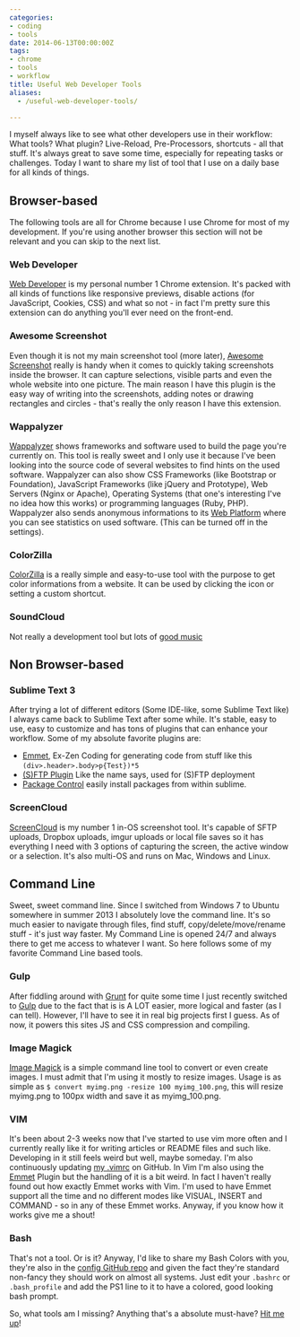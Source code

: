```yaml
---
categories:
- coding
- tools
date: 2014-06-13T00:00:00Z
tags:
- chrome
- tools
- workflow
title: Useful Web Developer Tools
aliases:
  - /useful-web-developer-tools/

---
```


I myself always like to see what other developers use in their workflow: What tools? What plugin? Live-Reload,
Pre-Processors, shortcuts - all that stuff. It's always great to save some time, especially for repeating tasks or
challenges. Today I want to share my list of tool that I use on a daily base for all kinds of things. 

## Browser-based
The following tools are all for Chrome because I use Chrome for most of my development. If you're using another browser
this section will not be relevant and you can skip to the next list.

### Web Developer
[Web Developer](https://chrome.google.com/webstore/detail/web-developer/bfbameneiokkgbdmiekhjnmfkcnldhhm) is my personal
number 1 Chrome extension. It's packed with all kinds of functions like responsive previews, disable
actions (for JavaScript, Cookies, CSS) and what so not - in fact I'm pretty sure this extension can do anything you'll
ever need on the front-end.

### Awesome Screenshot
Even though it is not my main screenshot tool (more later), [Awesome
Screenshot](https://chrome.google.com/webstore/detail/awesome-screenshot-captur/alelhddbbhepgpmgidjdcjakblofbmce) really
is handy when it comes to quickly taking screenshots inside the browser. It can capture selections, visible parts and
even the whole website into one picture. The main reason I have this plugin is the easy way of writing into the
screenshots, adding notes or drawing rectangles and circles - that's really the only reason I have this extension.

### Wappalyzer
[Wappalyzer](https://chrome.google.com/webstore/detail/wappalyzer/gppongmhjkpfnbhagpmjfkannfbllamg) shows frameworks and
software used to build the page you're currently on. This tool is really sweet and I only use it because I've been
looking into the source code of several websites to find hints on the used software. Wappalyzer can also show CSS
Frameworks (like Bootstrap or Foundation), JavaScript Frameworks (like jQuery and Prototype), Web Servers (Nginx or
Apache), Operating Systems (that one's interesting I've no idea how this works) or programming languages (Ruby, PHP).
Wappalyzer also sends anonymous informations to its [Web Platform](https://wappalyzer.com/) where you can see statistics
on used software. (This can be turned off in the settings).

### ColorZilla
[ColorZilla](https://chrome.google.com/webstore/detail/colorzilla/bhlhnicpbhignbdhedgjhgdocnmhomnp) is a really simple
and easy-to-use tool with the purpose to get color informations from a website. It can be used by clicking the icon or
setting a custom shortcut.

### SoundCloud
Not really a development tool but lots of [good music](https://soundcloud.com/atarijunge/likes)

## Non Browser-based
### Sublime Text 3
After trying a lot of different editors (Some IDE-like, some Sublime Text like) I always came back to Sublime Text
after some while. It's stable, easy to use, easy to customize and has tons of plugins that can enhance your workflow.
Some of my absolute favorite plugins are:
- [Emmet](http://emmet.io), Ex-Zen Coding for generating code from stuff like this `(div>.header>.body>p{Test})*5`
- [(S)FTP Plugin](http://wbond.net/sublime_packages/sftp) Like the name says, used for (S)FTP deployment
- [Package Control](https://sublime.wbond.net/installation) easily install packages from within sublime.

### ScreenCloud
[ScreenCloud](http://screencloud.net) is my number 1 in-OS screenshot tool. It's capable of SFTP uploads, Dropbox
uploads, imgur uploads or local file saves so it has everything I need with 3 options of capturing the screen, the active
window or a selection. It's also multi-OS and runs on Mac, Windows and Linux.

## Command Line
Sweet, sweet command line. Since I switched from Windows 7 to Ubuntu somewhere in summer 2013 I absolutely love the
command line. It's so much easier to navigate through files, find stuff, copy/delete/move/rename stuff - it's just way
faster. My Command Line is opened 24/7 and always there to get me access to whatever I want. So here follows some of my
favorite Command Line based tools.

### Gulp
After fiddling around with [Grunt](http://gruntjs.com) for quite some time I just recently switched to [Gulp](http://gulpjs.com) due to the fact that is is A LOT easier, more logical and faster (as I can tell). However, I'll have to see it in real big projects first I guess. As of now, it powers this sites JS and CSS compression and compiling.

### Image Magick
[Image Magick](http://www.imagemagick.org/) is a simple command line tool to convert or even create images. I must admit
that I'm using it mostly to resize images. Usage is as simple as `$ convert myimg.png -resize 100 myimg_100.png`, this
will resize myimg.png to 100px width and save it as myimg_100.png. 

### VIM
It's been about 2-3 weeks now that I've started to use vim more often and I currently really like it for writing
articles or README files and such like.  Developing in it still feels weird but well, maybe someday.
I'm also continuously updating [my .vimrc](https://github.com/kevingimbel/config/blob/master/.vimrc) on GitHub. In Vim
I'm also using the [Emmet](http://emmet.io) Plugin but the handling of it is a bit weird. In fact I haven't really found
out how exactly Emmet works with Vim. I'm used to have Emmet support all the time and no different modes like VISUAL,
INSERT and COMMAND - so in any of these Emmet works. Anyway, if you know how it works give me a shout!

### Bash
That's not a tool. Or is it? Anyway, I'd like to share my Bash Colors with you, they're also in the [config GitHub
repo](https://github.com/kevingimbel/config/blob/master/shell-color) and given the fact they're standard non-fancy they
should work on almost all systems. Just edit your `.bashrc` or `.bash_profile` and add the PS1 line to it to have a
colored, good looking bash prompt.

So, what tools am I missing? Anything that's a absolute must-have? [Hit me up](https://twitter.com/_kevinatari)!

